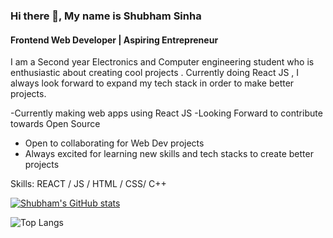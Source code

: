 ### Hi there 👋, My name is Shubham Sinha
#### Frontend Web Developer | Aspiring Entrepreneur
I am a Second year Electronics and Computer engineering student who is enthusiastic about creating cool projects . Currently doing React JS , I always look forward to expand my tech stack in order to make better projects.

-Currently making web apps using React JS
-Looking Forward to contribute towards Open Source
- Open to collaborating for Web Dev projects
- Always excited for learning new skills and tech stacks to create better projects

Skills: REACT / JS / HTML / CSS/ C++

<!-- stats -->
[![Shubham's GitHub stats](https://github-readme-stats.vercel.app/api?username=IamSinha27)](https://github.com/anuraghazra/github-readme-stats)

![Top Langs](https://github-readme-stats.vercel.app/api/top-langs/?username=IamSinha27&hide=javascript,css,scss,html&theme=tokyonight)

